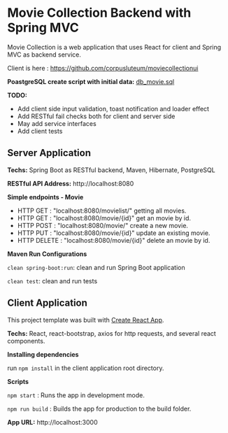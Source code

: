 # Movie Collection Backend with Spring MVC

Movie Collection is a web application that uses React for client and Spring MVC as backend service. 

Client is here : https://github.com/corpusluteum/moviecollectionui

**PoastgreSQL create script with initial data:** [db_movie.sql](files/db_movie.sql)

**TODO:**

* Add client side input validation, toast notification and loader effect
* Add RESTful fail checks both for client and server side
* May add service interfaces
* Add client tests


## Server Application

**Techs:** Spring Boot as RESTful backend, Maven, Hibernate, PostgreSQL
	
**RESTful API Address:** http://localhost:8080

**Simple endpoints - Movie**
 * HTTP GET 	: "localhost:8080/movielist/" getting all movies.
 * HTTP GET 	: "localhost:8080/movie/{id}" get an movie by id.
 * HTTP POST	: "localhost:8080/movie/" create a new movie.
 * HTTP PUT 	: "localhost:8080/movie/{id}" update an existing movie.
 * HTTP DELETE : "localhost:8080/movie/{id}" delete an movie by id.


**Maven Run Configurations**

`clean spring-boot:run`: clean and run Spring Boot application

`clean test`: clean and run tests


## Client Application

This project template was built with [Create React App](https://github.com/facebookincubator/create-react-app). 

**Techs:** React, react-bootstrap, axios for http requests, and several react components.

**Installing dependencies**

run `npm install` in the client application root directory.

**Scripts**

`npm start` : Runs the app in development mode.

`npm run build` : Builds the app for production to the build folder.

**App URL:** http://localhost:3000
